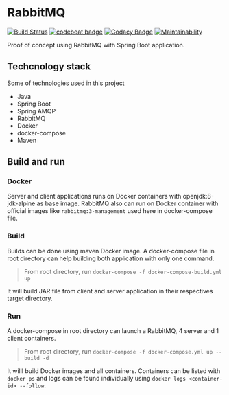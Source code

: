 # RabbitMQ

[![Build Status](https://travis-ci.com/edineipiovesan/poc-rabbitmq-springboot.svg?branch=master)](https://travis-ci.com/edineipiovesan/poc-rabbitmq-springboot)
[![codebeat badge](https://codebeat.co/badges/2c8cf614-4c1a-4e37-a3a4-814d39039947)](https://codebeat.co/projects/github-com-edineipiovesan-poc-rabbitmq-springboot-master)
[![Codacy Badge](https://api.codacy.com/project/badge/Grade/296285778d074e1698087d27708a8f59)](https://app.codacy.com/app/edineipiovesan/poc-rabbitmq-springboot?utm_source=github.com&utm_medium=referral&utm_content=edineipiovesan/poc-rabbitmq-springboot&utm_campaign=Badge_Grade_Dashboard)
[![Maintainability](https://api.codeclimate.com/v1/badges/f76fa85f8b66c74346d2/maintainability)](https://codeclimate.com/github/edineipiovesan/poc-rabbitmq-springboot/maintainability)

Proof of concept using RabbitMQ with Spring Boot application.

## Techcnology stack

Some of technologies used in this project

*  Java
*  Spring Boot
*  Spring AMQP
*  RabbitMQ
*  Docker
*  docker-compose
*  Maven

## Build and run

### Docker

Server and client applications runs on Docker containers with openjdk:8-jdk-alpine as base image.
RabbitMQ also can run on Docker container with official images like `rabbitmq:3-management` used here in docker-compose file.

### Build 

Builds can be done using maven Docker image. A docker-compose file in root directory can help building both application with only one command.

> From root directory, run `docker-compose -f docker-compose-build.yml up`

It will build JAR file from client and server application in their respectives target directory.

### Run

A docker-compose in root directory can launch a RabbitMQ, 4 server and 1 client containers.

> From root directory, run `docker-compose -f docker-compose.yml up --build -d`

It willl build Docker images and all containers. Containers can be listed with `docker ps` and logs can be found individually using `docker logs <container-id> --follow`.
